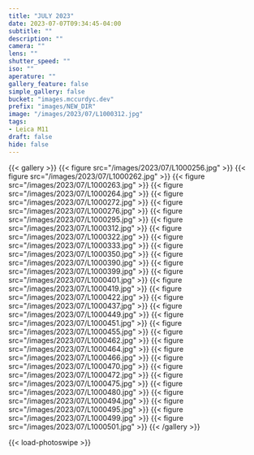 ```yaml
---
title: "JULY 2023"
date: 2023-07-07T09:34:45-04:00
subtitle: ""
description: ""
camera: ""
lens: ""
shutter_speed: ""
iso: ""
aperature: ""
gallery_feature: false
simple_gallery: false
bucket: "images.mccurdyc.dev"
prefix: "images/NEW_DIR"
image: "/images/2023/07/L1000312.jpg"
tags:
- Leica M11
draft: false
hide: false
---
```


{{< gallery >}}
  {{< figure src="/images/2023/07/L1000256.jpg" >}}
  {{< figure src="/images/2023/07/L1000262.jpg" >}}
  {{< figure src="/images/2023/07/L1000263.jpg" >}}
  {{< figure src="/images/2023/07/L1000264.jpg" >}}
  {{< figure src="/images/2023/07/L1000272.jpg" >}}
  {{< figure src="/images/2023/07/L1000276.jpg" >}}
  {{< figure src="/images/2023/07/L1000295.jpg" >}}
  {{< figure src="/images/2023/07/L1000312.jpg" >}}
  {{< figure src="/images/2023/07/L1000322.jpg" >}}
  {{< figure src="/images/2023/07/L1000333.jpg" >}}
  {{< figure src="/images/2023/07/L1000350.jpg" >}}
  {{< figure src="/images/2023/07/L1000390.jpg" >}}
  {{< figure src="/images/2023/07/L1000399.jpg" >}}
  {{< figure src="/images/2023/07/L1000401.jpg" >}}
  {{< figure src="/images/2023/07/L1000419.jpg" >}}
  {{< figure src="/images/2023/07/L1000422.jpg" >}}
  {{< figure src="/images/2023/07/L1000437.jpg" >}}
  {{< figure src="/images/2023/07/L1000449.jpg" >}}
  {{< figure src="/images/2023/07/L1000451.jpg" >}}
  {{< figure src="/images/2023/07/L1000455.jpg" >}}
  {{< figure src="/images/2023/07/L1000462.jpg" >}}
  {{< figure src="/images/2023/07/L1000464.jpg" >}}
  {{< figure src="/images/2023/07/L1000466.jpg" >}}
  {{< figure src="/images/2023/07/L1000470.jpg" >}}
  {{< figure src="/images/2023/07/L1000472.jpg" >}}
  {{< figure src="/images/2023/07/L1000475.jpg" >}}
  {{< figure src="/images/2023/07/L1000480.jpg" >}}
  {{< figure src="/images/2023/07/L1000494.jpg" >}}
  {{< figure src="/images/2023/07/L1000495.jpg" >}}
  {{< figure src="/images/2023/07/L1000499.jpg" >}}
  {{< figure src="/images/2023/07/L1000501.jpg" >}}
{{< /gallery >}}

{{< load-photoswipe >}}
